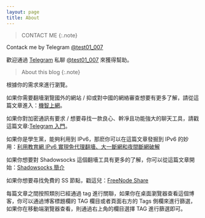 ```yaml
---
layout: page 
title: About
---
```


> CONTACT ME
{:.note}

Contack me by Telegram [@test01_007](https://t.me/test01_007)

歡迎通過 [Telegram](http://test007.gq/Telegram) 私聊 [@test01_007](https://t.me/test01_007) 來獲得幫助。

> About this blog
{:.note}

根據你的需求來進行瀏覽。

如果你需要翻墻瀏覽國外的網站 / 抑或對中國的網絡審查想要有更多了解，請從這篇文章進入：[機智上網](http://test007.gq/surf-the-real)。

如果你對加密通訊有要求 / 想要尋找一款良心、幹凈且功能強大的聊天工具，請戳這篇文章:[Telegram 入門](http://test007.gq/Telegram)。

如果你是學生黨，能夠利用到 IPv6，那麽你可以在這篇文章發掘到 IPv6 的妙用：[利用教育網 IPv6 實現免代理翻墻、大一斷網和夜間斷網破解](http://test007.gq/IPV6-edu)

如果你想要對 Shadowsocks 這個翻墻工具有更多的了解，你可以從這篇文章開始：[Shadowsocks 簡介](http://test007.gq/ss-intro)

如果你想要尋找免費的 SS 節點，戳這兒：[FreeNode Share](http://test007.gq/free-node-share)

每篇文章之間按照類別已經通過 tag 進行關聯，如果你在桌面瀏覽器查看這個博客，你可以通過博客標題欄的 TAG 欄目或者頁面右方的 Tags 側欄來進行篩選，如果你在移動端瀏覽器查看，則通過右上角的欄目選擇 TAG 進行篩選即可。